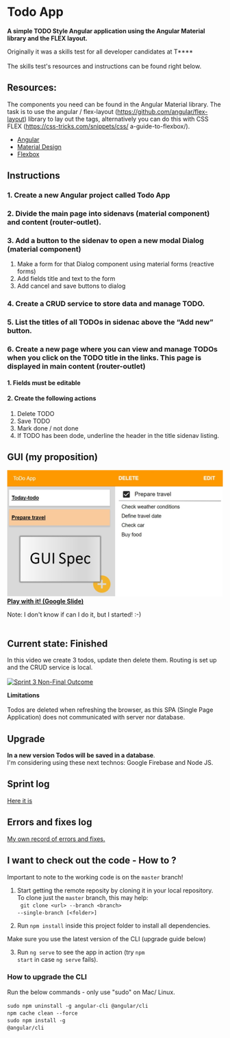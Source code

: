 # Todo App

**A simple TODO Style Angular application using the Angular Material library and the FLEX layout.** 

Originally it was a skills test for all developer candidates at T****
<br><br>The skills test's resources and instructions can be found right below.

## Resources:
The components you need can be found in the Angular Material library. 
The task is to use the angular / flex-layout (https://github.com/angular/flex-layout) library to lay out the tags, 
alternatively you can do this with CSS FLEX (https://css-tricks.com/snippets/css/ a-guide-to-flexbox/).
- [Angular](https://angular.io/start) 
- [Material Design](https://material.angular.io/components/categories) 
- [Flexbox](https://github.com/angular/flex-layout/wiki)

## Instructions

### 1. Create a new Angular project called Todo App
### 2. Divide the main page into sidenavs (material component) and content (router-outlet).
### 3. Add a button to the sidenav to open a new modal Dialog (material component)

1. Make a form for that Dialog component using material forms (reactive forms)
2. Add fields title and text to the form
3. Add cancel and save buttons to dialog
### 4. Create a CRUD service to store data and manage TODO.
### 5. List the titles of all TODOs in sidenac above the “Add new” button.
### 6. Create a new page where you can view and manage TODOs when you click on the TODO title in the links. This page is displayed in main content (router-outlet)
#### 1. Fields must be editable
#### 2. Create the following actions
1. Delete TODO
2. Save TODO
3. Mark done / not done
4. If TODO has been dode, underline the header  in the title sidenav listing.

## GUI (my proposition) 

![GUI Spec Social Picture](https://github.com/sroccoli1/todoapp/blob/main/GUISpec-Social.jpg?raw=true)<br>
**[Play with it! (Google Slide)](https://docs.google.com/presentation/d/1_viCUeWmkG_seoqqHQUTjdlEZX5zTAcnJlipYdul-68/edit?usp=sharing)**<br>

Note: I don't know if can I do it, but I started! :-)<br><br>

## Current state: Finished

In this video we create 3 todos, update then delete them. Routing is set up and the CRUD service is local.<br><br>
[![Sprint 3 Non-Final Outcome](https://media.giphy.com/media/z3Xvy4aQmhAIIF8QkG/source.gif)](https://youtu.be/CaAz6YqrHkk)<br>

**Limitations**<br><br>
Todos are deleted when refreshing the browser, as this SPA (Single Page Application) does not communicated with server nor database.

## Upgrade

**In a new version Todos will be saved in a database**. 
<br>I'm considering using these next technos: Google Firebase and Node JS.

## Sprint log

[Here it is](https://github.com/sroccoli1/todoapp/blob/main/devnotes.md) 

## Errors and fixes log

[My own record of errors and fixes.](https://github.com/sroccoli1/todoapp/blob/main/errors_and_fixes.md)

## I want to check out the code - How to ?

Important to note to the working code is on the <code>master</code> branch! 
1. Start getting the remote reposity by cloning it in your local repository. <br>
To clone just the <code>master</code> branch, this may help:<br>
<code> git clone \<url\> --branch \<branch\> --single-branch [\<folder\>]</code>

2. Run <code>npm install</code> inside this project folder to install all dependencies.

Make sure you use the latest version of the CLI (upgrade guide below)

3. Run <code>ng serve</code> to see the app in action (try <code>npm start</code> in case <code>ng serve</code> fails).


### How to upgrade the CLI

Run the below commands - only use "sudo" on Mac/ Linux.

<code>sudo npm uninstall -g angular-cli @angular/cli</code><br>
<code>npm cache clean --force</code><br>
<code>sudo npm install -g @angular/cli</code><br>
